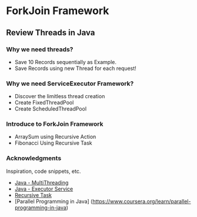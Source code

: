 # ForkJoin Framework 

## Review Threads in Java

### Why we need threads?
* Save 10 Records sequentially as Example.
* Save Records using new Thread for each request!

### Why we need ServiceExecutor Framework?
* Discover the limitless thread creation
* Create FixedThreadPool
* Create ScheduledThreadPool

### Introduce to ForkJoin Framework
* ArraySum using Recursive Action
* Fibonacci Using Recursive Task

### Acknowledgments
Inspiration, code snippets, etc.
* [Java - MultiThreading](https://www.youtube.com/watch?v=9DvDheKRJ9Y&t=656s)
* [Java - Executor Service](https://jenkov.com/tutorials/java-util-concurrent/executorservice.html)
* [Recursive Task](https://docs.oracle.com/javase/8/docs/api/java/util/concurrent/RecursiveTask.html)
* [Parallel Programming in Java] (https://www.coursera.org/learn/parallel-programming-in-java)